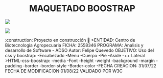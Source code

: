 <h1 align="center">MAQUETADO BOOSTRAP</h1>
 <p align="left">
   <img src="https://img.shields.io/badge/STATUS-EN%20DESAROLLO-green">
   </p>
   <p>
   <img src="https://img.shields.io/badge/CONTENIDO-BOOSTRAP-BLUE">
   </p>
   :construction: Proyecto en construcción 🚧
>ENTIDAD: Centro de Biotecnologia Agropecuaria FICHA: 2558346 PROGRAMA: Analisis y desarrollo de Software - ADSO Autor: Felipe Quevedo OBJETIVO: Uso del css y boostrap:
-Encabezado
-Menu
-Cuerpo
-Pie
-Aside
-++ Lateral
>HTML-css-boostrap:
-media
-Font
-height
-weight
-background
-margin
-padding
-border
-border-style
-Border-color
-FECHA CREACION: 31/07/22 FECHA DE MODIFICACION:01/08/22 VALIDADO POR W3C
